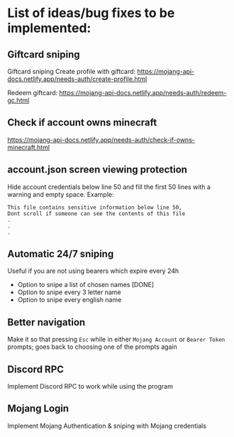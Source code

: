 # List of ideas/bug fixes to be implemented:
## Giftcard sniping
Giftcard sniping
Create profile with giftcard: https://mojang-api-docs.netlify.app/needs-auth/create-profile.html

Redeem giftcard: https://mojang-api-docs.netlify.app/needs-auth/redeem-gc.html
## Check if account owns minecraft
https://mojang-api-docs.netlify.app/needs-auth/check-if-owns-minecraft.html
## account.json screen viewing protection
Hide account credentials below line 50 and fill the first 50 lines with a warning and empty space.
Example:
```
This file contains sensitive information below line 50,
Dont scroll if someone can see the contents of this file
.
.
.
```
## Automatic 24/7 sniping
Useful if you are not using bearers which expire every 24h
- Option to snipe a list of chosen names [DONE]
- Option to snipe every 3 letter name
- Option to snipe every english name
## Better navigation
Make it so that pressing `Esc` while in either `Mojang Account` or `Bearer Token` prompts; goes back to choosing one of the prompts again
## Discord RPC
Implement Discord RPC to work while using the program
## Mojang Login
Implement Mojang Authentication & sniping with Mojang credentials
